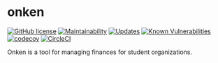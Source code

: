 # onken
[![GitHub license](https://img.shields.io/github/license/robojackets/onken.svg?style=flat-square)](https://raw.githubusercontent.com/robojackets/onken/master/LICENSE) [![Maintainability](https://api.codeclimate.com/v1/badges/77e98a2e1f866f25c82d/maintainability)](https://codeclimate.com/github/RoboJackets/onken/maintainability) [![Updates](https://pyup.io/repos/github/RoboJackets/onken/shield.svg)](https://pyup.io/repos/github/RoboJackets/onken/) [![Known Vulnerabilities](https://snyk.io/test/github/RoboJackets/onken/badge.svg?targetFile=requirements.txt)](https://snyk.io/test/github/RoboJackets/onken?targetFile=requirements.txt)  [![codecov](https://codecov.io/gh/RoboJackets/onken/branch/master/graph/badge.svg)](https://codecov.io/gh/RoboJackets/onken) [![CircleCI](https://circleci.com/gh/RoboJackets/onken.svg?style=svg)](https://circleci.com/gh/RoboJackets/onken)

Onken is a tool for managing finances for student organizations.
